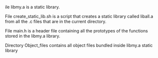 ile libmy.a is a static library.

File create_static_lib.sh is a script that creates a static library called liball.a from all the .c files that are in the current directory.

File main.h is a header file containing all the prototypes of the functions stored in the libmy.a library.

Directory Object_files contains all object files bundled inside libmy.a static library
